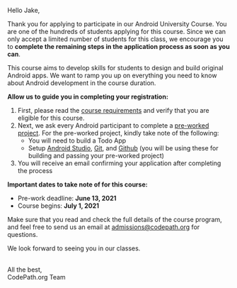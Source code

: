 Hello Jake,

Thank you for applying to participate in our Android University Course. You are one of the hundreds of students applying for this course. Since we can only accept a limited number of students for this class, we encourage you to **complete the remaining steps in the application process as soon as you can**.

This course aims to develop skills for students to design and build original Android apps. We want to ramp you up on everything you need to know about Android development in the course duration.

**Allow us to guide you in completing your registration:**
1. First, please read the [course requirements](https://courses.codepath.org/snippets/android_university/syllabus#heading-prerequisites-and-eligibility) and verify that you are eligible for this course.
2. Next, we ask every Android participant to complete a [pre-worked project](https://courses.codepath.org/snippets/android_university/prework). For the pre-worked project, kindly take note of the following:
    - You will need to build a Todo App
    - Setup [Android Studio](https://developer.android.com/studio), [Git](https://git-scm.com/downloads), and [Github](https://github.com) (you will be using these for building and passing your pre-worked project)
3. You will receive an email confirming your application after completing the process

**Important dates to take note of for this course:**
* Pre-work deadline: **June 13, 2021**
* Course begins: **July 1, 2021**

Make sure that you read and check the full details of the course program, and feel free to send us an email at admissions@codepath.org for questions.

We look forward to seeing you in our classes.

<br>
All the best, <br>
CodePath.org Team
